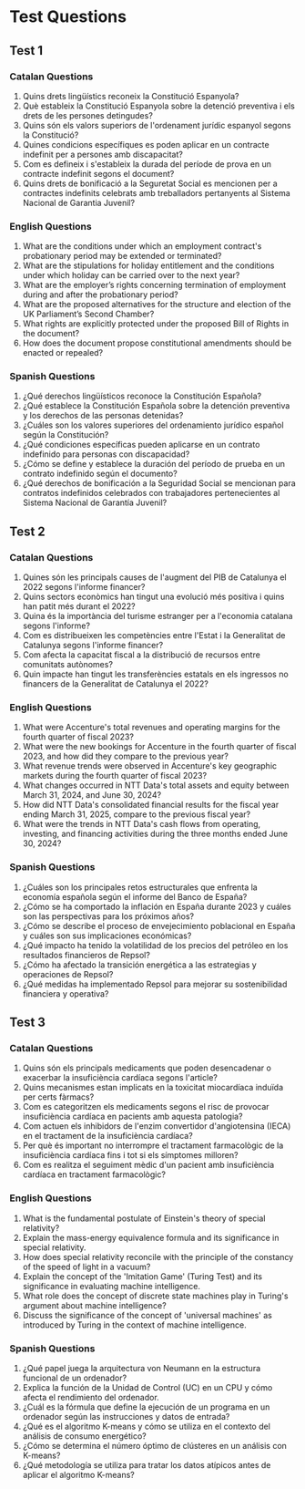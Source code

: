# Test Questions

## Test 1

### Catalan Questions
1. Quins drets lingüístics reconeix la Constitució Espanyola?
2. Què estableix la Constitució Espanyola sobre la detenció preventiva i els drets de les persones detingudes?
3. Quins són els valors superiors de l'ordenament jurídic espanyol segons la Constitució?
4. Quines condicions específiques es poden aplicar en un contracte indefinit per a persones amb discapacitat?
5. Com es defineix i s'estableix la durada del període de prova en un contracte indefinit segons el document?
6. Quins drets de bonificació a la Seguretat Social es mencionen per a contractes indefinits celebrats amb treballadors pertanyents al Sistema Nacional de Garantia Juvenil?

### English Questions
1. What are the conditions under which an employment contract's probationary period may be extended or terminated?
2. What are the stipulations for holiday entitlement and the conditions under which holiday can be carried over to the next year?
3. What are the employer’s rights concerning termination of employment during and after the probationary period?
4. What are the proposed alternatives for the structure and election of the UK Parliament’s Second Chamber?
5. What rights are explicitly protected under the proposed Bill of Rights in the document?
6. How does the document propose constitutional amendments should be enacted or repealed?

### Spanish Questions
1. ¿Qué derechos lingüísticos reconoce la Constitución Española?
2. ¿Qué establece la Constitución Española sobre la detención preventiva y los derechos de las personas detenidas?
3. ¿Cuáles son los valores superiores del ordenamiento jurídico español según la Constitución?
4. ¿Qué condiciones específicas pueden aplicarse en un contrato indefinido para personas con discapacidad?
5. ¿Cómo se define y establece la duración del período de prueba en un contrato indefinido según el documento?
6. ¿Qué derechos de bonificación a la Seguridad Social se mencionan para contratos indefinidos celebrados con trabajadores pertenecientes al Sistema Nacional de Garantía Juvenil?

## Test 2

### Catalan Questions
1. Quines són les principals causes de l'augment del PIB de Catalunya el 2022 segons l'informe financer?
2. Quins sectors econòmics han tingut una evolució més positiva i quins han patit més durant el 2022?
3. Quina és la importància del turisme estranger per a l'economia catalana segons l'informe?
4. Com es distribueixen les competències entre l'Estat i la Generalitat de Catalunya segons l'informe financer?
5. Com afecta la capacitat fiscal a la distribució de recursos entre comunitats autònomes?
6. Quin impacte han tingut les transferències estatals en els ingressos no financers de la Generalitat de Catalunya el 2022?

### English Questions
1. What were Accenture's total revenues and operating margins for the fourth quarter of fiscal 2023?
2. What were the new bookings for Accenture in the fourth quarter of fiscal 2023, and how did they compare to the previous year?
3. What revenue trends were observed in Accenture's key geographic markets during the fourth quarter of fiscal 2023?
4. What changes occurred in NTT Data's total assets and equity between March 31, 2024, and June 30, 2024?
5. How did NTT Data's consolidated financial results for the fiscal year ending March 31, 2025, compare to the previous fiscal year?
6. What were the trends in NTT Data's cash flows from operating, investing, and financing activities during the three months ended June 30, 2024?

### Spanish Questions
1. ¿Cuáles son los principales retos estructurales que enfrenta la economía española según el informe del Banco de España?
2. ¿Cómo se ha comportado la inflación en España durante 2023 y cuáles son las perspectivas para los próximos años?
3. ¿Cómo se describe el proceso de envejecimiento poblacional en España y cuáles son sus implicaciones económicas?
4. ¿Qué impacto ha tenido la volatilidad de los precios del petróleo en los resultados financieros de Repsol?
5. ¿Cómo ha afectado la transición energética a las estrategias y operaciones de Repsol?
6. ¿Qué medidas ha implementado Repsol para mejorar su sostenibilidad financiera y operativa?

## Test 3

### Catalan Questions
1. Quins són els principals medicaments que poden desencadenar o exacerbar la insuficiència cardíaca segons l'article?
2. Quins mecanismes estan implicats en la toxicitat miocardíaca induïda per certs fàrmacs?
3. Com es categoritzen els medicaments segons el risc de provocar insuficiència cardíaca en pacients amb aquesta patologia?
4. Com actuen els inhibidors de l'enzim convertidor d'angiotensina (IECA) en el tractament de la insuficiència cardíaca?
5. Per què és important no interrompre el tractament farmacològic de la insuficiència cardíaca fins i tot si els símptomes milloren?
6. Com es realitza el seguiment mèdic d'un pacient amb insuficiència cardíaca en tractament farmacològic?

### English Questions
1. What is the fundamental postulate of Einstein's theory of special relativity?
2. Explain the mass-energy equivalence formula and its significance in special relativity.
3. How does special relativity reconcile with the principle of the constancy of the speed of light in a vacuum?
4. Explain the concept of the 'Imitation Game' (Turing Test) and its significance in evaluating machine intelligence.
5. What role does the concept of discrete state machines play in Turing's argument about machine intelligence?
6. Discuss the significance of the concept of 'universal machines' as introduced by Turing in the context of machine intelligence.

### Spanish Questions
1. ¿Qué papel juega la arquitectura von Neumann en la estructura funcional de un ordenador?
2. Explica la función de la Unidad de Control (UC) en un CPU y cómo afecta el rendimiento del ordenador.
3. ¿Cuál es la fórmula que define la ejecución de un programa en un ordenador según las instrucciones y datos de entrada?
4. ¿Qué es el algoritmo K-means y cómo se utiliza en el contexto del análisis de consumo energético?
5. ¿Cómo se determina el número óptimo de clústeres en un análisis con K-means?
6. ¿Qué metodología se utiliza para tratar los datos atípicos antes de aplicar el algoritmo K-means?

